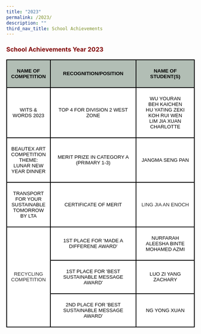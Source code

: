 ```yaml
---
title: "2023"
permalink: /2023/
description: ""
third_nav_title: School Achievements
---
```

<h3><strong><span style="color: #800000;">School Achievements Year 2023</span></strong></h3>

<table class="MsoNormalTable" style="width: 100.0%; border-collapse: collapse; border: none; mso-border-alt: solid black 1.5pt; mso-border-themecolor: text1; mso-yfti-tbllook: 1184; mso-padding-alt: 0cm 0cm 0cm 0cm; mso-border-insideh: 1.5pt solid black; mso-border-insideh-themecolor: text1; mso-border-insidev: 1.5pt solid black; mso-border-insidev-themecolor: text1;" border="1" width="100%" cellspacing="0" cellpadding="0">
<tbody>
<tr style="mso-yfti-irow: 0; mso-yfti-firstrow: yes;">
<td style="width: 23.24%; border: solid black 1.5pt; background: #B2BEB5; padding: 3.75pt 7.5pt 3.75pt 7.5pt;" width="23%">
<p class="MsoNormal" style="mso-margin-top-alt: auto; mso-margin-bottom-alt: auto; text-align: center; line-height: normal;" align="center"><strong><span style="font-size: 10.0pt; font-family: 'Arial',sans-serif; mso-fareast-font-family: 'Times New Roman'; color: black; mso-ansi-language: EN-US; mso-bidi-language: TA;">NAME OF COMPETITION</span></strong></p>
</td>
<td style="width: 45.75%; border-top: 1.5pt solid black; border-right: 1.5pt solid black; border-bottom: 1.5pt solid black; border-image: initial; border-left: none; background: #b2beb5; padding: 3.75pt 7.5pt;" width="44%">
<p class="MsoNormal" style="mso-margin-top-alt: auto; mso-margin-bottom-alt: auto; text-align: center; line-height: normal;" align="center"><strong><span style="font-size: 10.0pt; font-family: 'Arial',sans-serif; mso-fareast-font-family: 'Times New Roman'; color: black; mso-ansi-language: EN-US; mso-bidi-language: TA;">RECOGNITION/POSITION</span></strong></p>
</td>
<td style="width: 31.01%; border-top: 1.5pt solid black; border-right: 1.5pt solid black; border-bottom: 1.5pt solid black; border-image: initial; border-left: none; background: #b2beb5; padding: 3.75pt 7.5pt;" width="32%">
<p class="MsoNormal" style="mso-margin-top-alt: auto; mso-margin-bottom-alt: auto; text-align: center; line-height: normal;" align="center"><strong><span style="font-size: 10.0pt; font-family: 'Arial',sans-serif; mso-fareast-font-family: 'Times New Roman'; color: black; mso-ansi-language: EN-US; mso-bidi-language: TA;">NAME OF STUDENT(S)</span></strong></p>
</td>
</tr>
<tr style="mso-yfti-irow: 1;">
<td style="width: 23.24%; border: solid black 1.5pt; border-top: none; background: white; padding: 3.75pt 7.5pt 3.75pt 7.5pt;" width="23%">
<p class="MsoNormal" style="mso-margin-top-alt: auto; mso-margin-bottom-alt: auto; text-align: center; line-height: normal;" align="center"><span lang="EN-SG" style="font-size: 10.0pt; font-family: 'Arial',sans-serif; color: black;">WITS &amp; WORDS 2023</span></p>
</td>
<td style="width: 45.75%; border-top: none; border-left: none; border-bottom: 1.5pt solid black; border-right: 1.5pt solid black; background: white; padding: 3.75pt 7.5pt;" width="44%">
<p class="MsoNormal" style="mso-margin-top-alt: auto; mso-margin-bottom-alt: auto; text-align: center; line-height: normal;" align="center"><span lang="EN-SG" style="font-size: 10.0pt; font-family: 'Arial',sans-serif; color: black;">TOP 4 FOR DIVISION 2 WEST ZONE</span></p>
</td>
<td style="width: 31.01%; border-top: none; border-left: none; border-bottom: 1.5pt solid black; border-right: 1.5pt solid black; background: white; padding: 3.75pt 7.5pt;" width="32%">
<p class="MsoNormal" style="mso-margin-top-alt: auto; mso-margin-bottom-alt: auto; text-align: center; line-height: normal;" align="center"><span lang="EN-SG" style="font-size: 10.0pt; font-family: 'Arial',sans-serif; color: black;">WU YOURAN<br />BEH KAICHEN<br />HU YATING ZEKI<br />KOH RUI WEN<br />LIM JIA XUAN CHARLOTTE</span></p>
</td>
</tr>
<tr style="mso-yfti-irow: 2;">
<td style="width: 23.24%; border: solid black 1.5pt; border-top: none; background: white; padding: 3.75pt 7.5pt 3.75pt 7.5pt;" width="23%">
<p class="MsoNormal" style="mso-margin-top-alt: auto; mso-margin-bottom-alt: auto; text-align: center; line-height: normal;" align="center"><span lang="EN-SG" style="font-size: 10.0pt; font-family: 'Arial',sans-serif; color: black;">BEAUTEX ART COMPETITION THEME: LUNAR NEW YEAR DINNER</span></p>
</td>
<td style="width: 45.75%; border-top: none; border-left: none; border-bottom: 1.5pt solid black; border-right: 1.5pt solid black; background: white; padding: 3.75pt 7.5pt;" width="44%">
<p class="MsoNormal" style="mso-margin-top-alt: auto; mso-margin-bottom-alt: auto; text-align: center; line-height: normal;" align="center"><span lang="EN-SG" style="font-size: 10.0pt; font-family: 'Arial',sans-serif; color: black;">MERIT PRIZE IN CATEGORY A (PRIMARY 1-3)</span></p>
</td>
<td style="width: 31.01%; border-top: none; border-left: none; border-bottom: 1.5pt solid black; border-right: 1.5pt solid black; background: white; padding: 3.75pt 7.5pt;" width="32%">
<p class="MsoNormal" style="mso-margin-top-alt: auto; mso-margin-bottom-alt: auto; text-align: center; line-height: normal;" align="center"><span lang="EN-SG" style="font-size: 10.0pt; font-family: 'Arial',sans-serif; color: black;">JANGMA SENG PAN</span></p>
</td>
</tr>
<tr style="mso-yfti-irow: 3;">
<td style="width: 23.24%; border: solid black 1.5pt; border-top: none; background: white; padding: 3.75pt 7.5pt 3.75pt 7.5pt;" width="23%">
<p class="MsoNormal" style="mso-margin-top-alt: auto; mso-margin-bottom-alt: auto; text-align: center; line-height: normal;" align="center"><span lang="EN-SG" style="font-size: 10.0pt; font-family: 'Arial',sans-serif; color: black;">TRANSPORT FOR YOUR SUSTAINABLE TOMORROW BY LTA</span></p>
</td>
<td style="width: 45.75%; border-top: none; border-left: none; border-bottom: 1.5pt solid black; border-right: 1.5pt solid black; background: white; padding: 3.75pt 7.5pt;" width="44%">
<p class="MsoNormal" style="mso-margin-top-alt: auto; mso-margin-bottom-alt: auto; text-align: center; line-height: normal;" align="center"><span lang="EN-SG" style="font-size: 10.0pt; font-family: 'Arial',sans-serif; color: black;">CERTIFICATE OF MERIT</span></p>
</td>
<td style="width: 31.01%; border-top: none; border-left: none; border-bottom: 1.5pt solid black; border-right: 1.5pt solid black; background: white; padding: 3.75pt 7.5pt;" width="32%">
<p class="MsoNormal" style="mso-margin-top-alt: auto; mso-margin-bottom-alt: auto; text-align: center; line-height: normal;" align="center"><span lang="EN-SG" style="font-size: 10.0pt; font-family: 'Arial',sans-serif; color: #222222;">LING JIA AN ENOCH</span></p>
</td>
</tr>
<tr style="mso-yfti-irow: 4;">
<td style="width: 23.24%; border: solid black 1.5pt; border-top: none; background: white; padding: 3.75pt 7.5pt 3.75pt 7.5pt;" rowspan="3" width="23%">
<p class="MsoNormal" style="mso-margin-top-alt: auto; mso-margin-bottom-alt: auto; text-align: center; line-height: normal;" align="center"><span lang="EN-SG" style="font-size: 10.0pt; font-family: 'Arial',sans-serif; color: #292929;">RECYCLING COMPETITION</span></p>
</td>
<td style="width: 45.75%; border-top: none; border-left: none; border-bottom: 1.5pt solid black; border-right: 1.5pt solid black; background: white; padding: 3.75pt 7.5pt;" width="44%">
<p class="MsoNormal" style="mso-margin-top-alt: auto; mso-margin-bottom-alt: auto; text-align: center; line-height: normal;" align="center"><span lang="EN-SG" style="font-size: 10.0pt; font-family: 'Arial',sans-serif; color: black;">1ST PLACE FOR 'MADE A DIFFERENE AWARD'</span></p>
</td>
<td style="width: 31.01%; border-top: none; border-left: none; border-bottom: 1.5pt solid black; border-right: 1.5pt solid black; background: white; padding: 3.75pt 7.5pt;" width="32%">
<p class="MsoNormal" style="mso-margin-top-alt: auto; mso-margin-bottom-alt: auto; text-align: center; line-height: normal;" align="center"><span lang="EN-SG" style="font-size: 10.0pt; font-family: 'Arial',sans-serif; color: black;">NURFARAH ALEESHA BINTE MOHAMED AZMI</span></p>
</td>
</tr>
<tr style="mso-yfti-irow: 5;">
<td style="width: 45.75%; border-top: none; border-left: none; border-bottom: 1.5pt solid black; border-right: 1.5pt solid black; background: white; padding: 3.75pt 7.5pt;" width="44%">
<p class="MsoNormal" style="mso-margin-top-alt: auto; mso-margin-bottom-alt: auto; text-align: center; line-height: normal;" align="center"><span lang="EN-SG" style="font-size: 10.0pt; font-family: 'Arial',sans-serif; color: black;">1ST PLACE FOR 'BEST SUSTAINABLE MESSAGE AWARD'</span></p>
</td>
<td style="width: 31.01%; border-top: none; border-left: none; border-bottom: 1.5pt solid black; border-right: 1.5pt solid black; background: white; padding: 3.75pt 7.5pt;" width="32%">
<p class="MsoNormal" style="mso-margin-top-alt: auto; mso-margin-bottom-alt: auto; text-align: center; line-height: normal;" align="center"><span lang="EN-SG" style="font-size: 10.0pt; font-family: 'Arial',sans-serif; color: black;">LUO ZI YANG ZACHARY</span></p>
</td>
</tr>
<tr style="mso-yfti-irow: 6; mso-yfti-lastrow: yes;">
<td style="width: 45.75%; border-top: none; border-left: none; border-bottom: 1.5pt solid black; border-right: 1.5pt solid black; background: white; padding: 3.75pt 7.5pt;" width="44%">
<p class="MsoNormal" style="mso-margin-top-alt: auto; mso-margin-bottom-alt: auto; text-align: center; line-height: normal;" align="center"><span lang="EN-SG" style="font-size: 10.0pt; font-family: 'Arial',sans-serif; color: black;">2ND PLACE FOR 'BEST SUSTAINABLE MESSAGE AWARD'</span></p>
</td>
<td style="width: 31.01%; border-top: none; border-left: none; border-bottom: 1.5pt solid black; border-right: 1.5pt solid black; background: white; padding: 3.75pt 7.5pt;" width="32%">
<p class="MsoNormal" style="mso-margin-top-alt: auto; mso-margin-bottom-alt: auto; text-align: center; line-height: normal;" align="center"><span lang="EN-SG" style="font-size: 10.0pt; font-family: 'Arial',sans-serif; color: black;">NG YONG XUAN</span></p>
</td>
</tr>
</tbody>
</table>